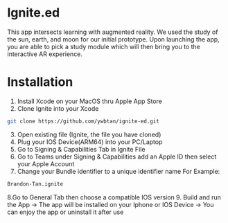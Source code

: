 # Ignite.ed
This app intersects learning with augmented reality. We used the study of the sun, earth, and moon for our initial prototype. 
Upon launching the app, you are able to pick a study module which will then bring you to the interactive AR experience.

# Installation
1. Install Xcode on your MacOS thru Apple App Store
2. Clone Ignite into your Xcode
```bash
git clone https://github.com/ywbtan/ignite-ed.git
```
3. Open existing file (Ignite, the file you have cloned)
4. Plug your IOS Device(ARM64) into your PC/Laptop
5. Go to Signing & Capabilities Tab in Ignite File
6. Go to Teams under Signing & Capabilities add an Apple ID then select your Apple Account
7. Change your Bundle identifier to a unique identifier name
For Example:
```bash
Brandon-Tan.ignite
```
8.Go to General Tab then choose a compatible IOS version
9. Build and run the App
-> The app will be installed on your Iphone or IOS Device
-> You can enjoy the app or uninstall it after use
